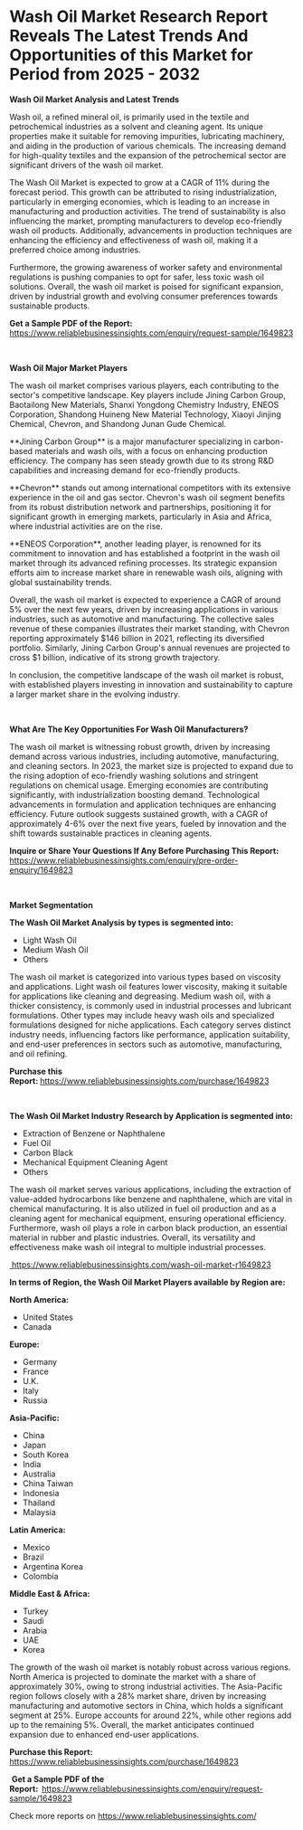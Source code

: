 <p><h1>Wash Oil Market Research Report Reveals The Latest Trends And Opportunities of this Market for Period from 2025 - 2032</h1></p><p><strong>Wash Oil Market Analysis and Latest Trends</strong></p>
<p><p>Wash oil, a refined mineral oil, is primarily used in the textile and petrochemical industries as a solvent and cleaning agent. Its unique properties make it suitable for removing impurities, lubricating machinery, and aiding in the production of various chemicals. The increasing demand for high-quality textiles and the expansion of the petrochemical sector are significant drivers of the wash oil market.</p><p>The Wash Oil Market is expected to grow at a CAGR of 11% during the forecast period. This growth can be attributed to rising industrialization, particularly in emerging economies, which is leading to an increase in manufacturing and production activities. The trend of sustainability is also influencing the market, prompting manufacturers to develop eco-friendly wash oil products. Additionally, advancements in production techniques are enhancing the efficiency and effectiveness of wash oil, making it a preferred choice among industries.</p><p>Furthermore, the growing awareness of worker safety and environmental regulations is pushing companies to opt for safer, less toxic wash oil solutions. Overall, the wash oil market is poised for significant expansion, driven by industrial growth and evolving consumer preferences towards sustainable products.</p></p>
<p><strong>Get a Sample PDF of the Report:&nbsp;</strong> <a href="https://www.reliablebusinessinsights.com/enquiry/request-sample/1649823?utm_campaign=2811&utm_medium=2&utm_source=Github&utm_content=ia&utm_term=01042025&utm_id=wash-oil">https://www.reliablebusinessinsights.com/enquiry/request-sample/1649823</a></p>
<p>&nbsp;</p>
<p><strong>Wash Oil Major Market Players</strong></p>
<p><p>The wash oil market comprises various players, each contributing to the sector's competitive landscape. Key players include Jining Carbon Group, Baotailong New Materials, Shanxi Yongdong Chemistry Industry, ENEOS Corporation, Shandong Huineng New Material Technology, Xiaoyi Jinjing Chemical, Chevron, and Shandong Junan Gude Chemical.</p><p>**Jining Carbon Group** is a major manufacturer specializing in carbon-based materials and wash oils, with a focus on enhancing production efficiency. The company has seen steady growth due to its strong R&D capabilities and increasing demand for eco-friendly products. </p><p>**Chevron** stands out among international competitors with its extensive experience in the oil and gas sector. Chevron's wash oil segment benefits from its robust distribution network and partnerships, positioning it for significant growth in emerging markets, particularly in Asia and Africa, where industrial activities are on the rise.</p><p>**ENEOS Corporation**, another leading player, is renowned for its commitment to innovation and has established a footprint in the wash oil market through its advanced refining processes. Its strategic expansion efforts aim to increase market share in renewable wash oils, aligning with global sustainability trends.</p><p>Overall, the wash oil market is expected to experience a CAGR of around 5% over the next few years, driven by increasing applications in various industries, such as automotive and manufacturing. The collective sales revenue of these companies illustrates their market standing, with Chevron reporting approximately $146 billion in 2021, reflecting its diversified portfolio. Similarly, Jining Carbon Group's annual revenues are projected to cross $1 billion, indicative of its strong growth trajectory.</p><p>In conclusion, the competitive landscape of the wash oil market is robust, with established players investing in innovation and sustainability to capture a larger market share in the evolving industry.</p></p>
<p>&nbsp;</p>
<p><strong>What Are The Key Opportunities For Wash Oil Manufacturers?</strong></p>
<p><p>The wash oil market is witnessing robust growth, driven by increasing demand across various industries, including automotive, manufacturing, and cleaning sectors. In 2023, the market size is projected to expand due to the rising adoption of eco-friendly washing solutions and stringent regulations on chemical usage. Emerging economies are contributing significantly, with industrialization boosting demand. Technological advancements in formulation and application techniques are enhancing efficiency. Future outlook suggests sustained growth, with a CAGR of approximately 4-6% over the next five years, fueled by innovation and the shift towards sustainable practices in cleaning agents.</p></p>
<p><strong>Inquire or Share Your Questions If Any Before Purchasing This Report:</strong> <a href="https://www.reliablebusinessinsights.com/enquiry/pre-order-enquiry/1649823?utm_campaign=2811&utm_medium=2&utm_source=Github&utm_content=ia&utm_term=01042025&utm_id=wash-oil">https://www.reliablebusinessinsights.com/enquiry/pre-order-enquiry/1649823</a></p>
<p>&nbsp;</p>
<p><strong>Market Segmentation</strong></p>
<p><strong>The Wash Oil Market Analysis by types is segmented into:</strong></p>
<p><ul><li>Light Wash Oil</li><li>Medium Wash Oil</li><li>Others</li></ul></p>
<p><p>The wash oil market is categorized into various types based on viscosity and applications. Light wash oil features lower viscosity, making it suitable for applications like cleaning and degreasing. Medium wash oil, with a thicker consistency, is commonly used in industrial processes and lubricant formulations. Other types may include heavy wash oils and specialized formulations designed for niche applications. Each category serves distinct industry needs, influencing factors like performance, application suitability, and end-user preferences in sectors such as automotive, manufacturing, and oil refining.</p></p>
<p><strong>Purchase this Report:&nbsp;</strong><a href="https://www.reliablebusinessinsights.com/purchase/1649823?utm_campaign=2811&utm_medium=2&utm_source=Github&utm_content=ia&utm_term=01042025&utm_id=wash-oil">https://www.reliablebusinessinsights.com/purchase/1649823</a></p>
<p>&nbsp;</p>
<p><strong>The Wash Oil Market Industry Research by Application is segmented into:</strong></p>
<p><ul><li>Extraction of Benzene or Naphthalene</li><li>Fuel Oil</li><li>Carbon Black</li><li>Mechanical Equipment Cleaning Agent</li><li>Others</li></ul></p>
<p><p>The wash oil market serves various applications, including the extraction of value-added hydrocarbons like benzene and naphthalene, which are vital in chemical manufacturing. It is also utilized in fuel oil production and as a cleaning agent for mechanical equipment, ensuring operational efficiency. Furthermore, wash oil plays a role in carbon black production, an essential material in rubber and plastic industries. Overall, its versatility and effectiveness make wash oil integral to multiple industrial processes.</p></p>
<p><a href="https://www.reliablebusinessinsights.com/wash-oil-market-r1649823?utm_campaign=2811&utm_medium=2&utm_source=Github&utm_content=ia&utm_term=01042025&utm_id=wash-oil">&nbsp;https://www.reliablebusinessinsights.com/wash-oil-market-r1649823</a></p>
<p><strong>In terms of Region, the Wash Oil Market Players available by Region are:</strong></p>
<p>
    <p> <strong> North America: </strong>
        <ul>
            <li>United States</li>
            <li>Canada</li>
        </ul>
        </p> 
    <p> <strong> Europe: </strong>
        <ul>
            <li>Germany</li>
            <li>France</li>
            <li>U.K.</li>
            <li>Italy</li>
            <li>Russia</li>
        </ul>
        </p> 
    <p> <strong> Asia-Pacific: </strong>
        <ul>
            <li>China</li>
            <li>Japan</li>
            <li>South Korea</li>
            <li>India</li>
            <li>Australia</li>
            <li>China Taiwan</li>
            <li>Indonesia</li>
            <li>Thailand</li>
            <li>Malaysia</li>
        </ul>
        </p> 
    <p> <strong> Latin America: </strong>
        <ul>
            <li>Mexico</li>
            <li>Brazil</li>
            <li>Argentina Korea</li>
            <li>Colombia</li>
        </ul>
        </p> 
    <p> <strong> Middle East & Africa: </strong>
        <ul>
            <li>Turkey</li>
            <li>Saudi</li>
            <li>Arabia</li>
            <li>UAE</li>
            <li>Korea</li>
        </ul>
    </p>
    </p>
<p><p>The growth of the wash oil market is notably robust across various regions. North America is projected to dominate the market with a share of approximately 30%, owing to strong industrial activities. The Asia-Pacific region follows closely with a 28% market share, driven by increasing manufacturing and automotive sectors in China, which holds a significant segment at 25%. Europe accounts for around 22%, while other regions add up to the remaining 5%. Overall, the market anticipates continued expansion due to enhanced end-user applications.</p></p>
<p><strong>Purchase this Report: </strong><a href="https://www.reliablebusinessinsights.com/purchase/1649823?utm_campaign=2811&utm_medium=2&utm_source=Github&utm_content=ia&utm_term=01042025&utm_id=wash-oil">https://www.reliablebusinessinsights.com/purchase/1649823</a></p>
<p>&nbsp;<strong>Get a Sample PDF of the Report:&nbsp;&nbsp;</strong><a href="https://www.reliablebusinessinsights.com/enquiry/request-sample/1649823?utm_campaign=2811&utm_medium=2&utm_source=Github&utm_content=ia&utm_term=01042025&utm_id=wash-oil">https://www.reliablebusinessinsights.com/enquiry/request-sample/1649823</a></p>
<p><strong></strong></p>
<p>Check more reports on <a href="https://www.reliablebusinessinsights.com/?utm_campaign=2811&utm_medium=2&utm_source=Github&utm_content=ia&utm_term=01042025&utm_id=wash-oil">https://www.reliablebusinessinsights.com/</a></p>